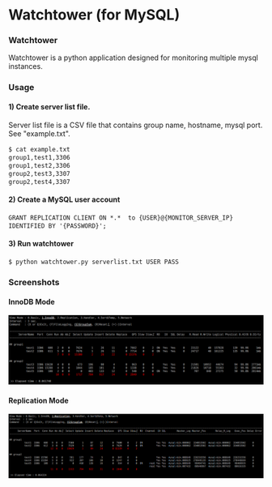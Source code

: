 Watchtower (for MySQL)
======================

### Watchtower
Watchtower is a python application designed for monitoring multiple mysql instances. 

### Usage
#### 1) Create server list file.
Server list file is a CSV file that contains group name, hostname, mysql port. See "example.txt".
```
$ cat example.txt
group1,test1,3306
group1,test2,3306
group2,test3,3307
group2,test4,3307
```
#### 2) Create a MySQL user account 
````
GRANT REPLICATION CLIENT ON *.*  to {USER}@{MONITOR_SERVER_IP} IDENTIFIED BY '{PASSWORD}';
````
#### 3) Run watchtower
````
$ python watchtower.py serverlist.txt USER PASS
````

### Screenshots
#### InnoDB Mode
![Mode_InnoDB](res/screenshot1.png "InnoDB Mode")
#### Replication Mode
![Mode_Replication](res/screenshot2.png "Replication Mode")
